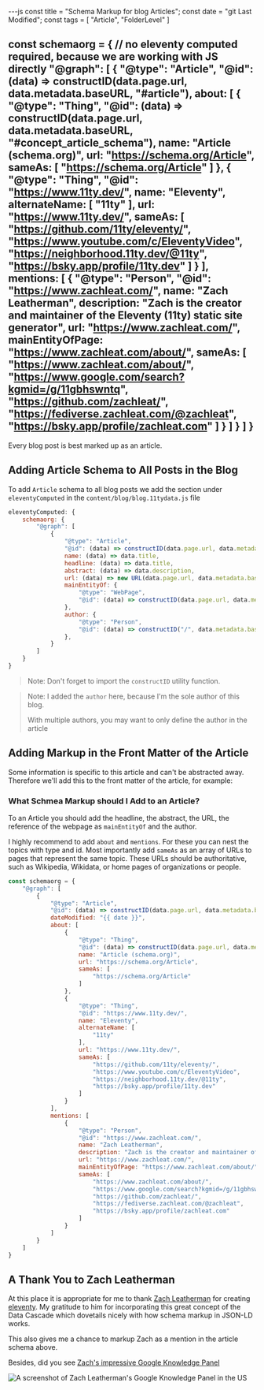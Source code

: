 ---js
const title = "Schema Markup for blog Articles";
const date = "git Last Modified";
const tags = [ "Article", "FolderLevel" ]

const schemaorg = { // no eleventy computed required, because we are working with JS directly
    "@graph": [
        {
            "@type": "Article",
            "@id": (data) => constructID(data.page.url, data.metadata.baseURL, "#article"),
            about: [
                {
                    "@type": "Thing",
                    "@id": (data) => constructID(data.page.url, data.metadata.baseURL, "#concept_article_schema"),
                    name: "Article (schema.org)",
                    url: "https://schema.org/Article",
                    sameAs: [
                        "https://schema.org/Article"
                    ]
                },
                {
                    "@type": "Thing",
                    "@id": "https://www.11ty.dev/",
                    name: "Eleventy",
                    alternateName: [
                        "11ty"
                    ],
                    url: "https://www.11ty.dev/",
                    sameAs: [
                        "https://github.com/11ty/eleventy/",
                        "https://www.youtube.com/c/EleventyVideo",
                        "https://neighborhood.11ty.dev/@11ty",
                        "https://bsky.app/profile/11ty.dev"
                    ]
                }
            ],
            mentions: [
                {
                    "@type": "Person",
                    "@id": "https://www.zachleat.com/",
                    name: "Zach Leatherman",
                    description: "Zach is the creator and maintainer of the Eleventy (11ty) static site generator",
                    url: "https://www.zachleat.com/",
                    mainEntityOfPage: "https://www.zachleat.com/about/",
                    sameAs: [
                        "https://www.zachleat.com/about/",
                        "https://www.google.com/search?kgmid=/g/11gbhswntq",
                        "https://github.com/zachleat/",
                        "https://fediverse.zachleat.com/@zachleat",
                        "https://bsky.app/profile/zachleat.com"
                    ]
                }
            ]
        }
    ]
}
---

Every blog post is best marked up as an article.

## Adding Article Schema to All Posts in the Blog

To add `Article` schema to all blog posts we add the section under `eleventyComputed` in the `content/blog/blog.11tydata.js` file

```js
eleventyComputed: {
    schemaorg: {
        "@graph": [
            {
                "@type": "Article",
                "@id": (data) => constructID(data.page.url, data.metadata.baseURL, "#article"),
                name: (data) => data.title,
                headline: (data) => data.title,
                abstract: (data) => data.description,
                url: (data) => new URL(data.page.url, data.metadata.baseURL),
                mainEntityOf: {
                    "@type": "WebPage",
                    "@id": (data) => constructID(data.page.url, data.metadata.baseURL, "#webpage"),
                },
                author: {
                    "@type": "Person",
                    "@id": (data) => constructID("/", data.metadata.baseURL, "#person_kaj_kandler")
                },
            }
        ]
    }
}
```

> Note: Don't forget to import the `constructID` utility function.

> Note: I added the `author` here, because I'm the sole author of this blog.
> 
> With multiple authors, you may want to only define the author in the article

## Adding Markup in the Front Matter of the Article

Some information is specific to this article and can't be abstracted away. Therefore we'll add this to the front matter of the article, for example:


### What Schmea Markup should I Add to an Article?

To an Article you should add the headline, the abstract, the URL, the reference of the webpage as `mainEntityOf` and the author.

I highly recommend to add `about` and `mentions`. For these you can nest the topics with type and id. Most importantly add `sameAs` as an array of URLs to pages that represent the same topic. These URLs should be authoritative, such as Wikipedia, Wikidata, or home pages of organizations or people.

```js
const schemaorg = {
    "@graph": [
        {
            "@type": "Article",
            "@id": (data) => constructID(data.page.url, data.metadata.baseURL, "#article"),
            dateModified: "{{ date }}",
            about: [
                {
                    "@type": "Thing",
                    "@id": (data) => constructID(data.page.url, data.metadata.baseURL, "#concept_article_schema"),
                    name: "Article (schema.org)",
                    url: "https://schema.org/Article",
                    sameAs: [
                        "https://schema.org/Article"
                    ]
                },
                {
                    "@type": "Thing",
                    "@id": "https://www.11ty.dev/",
                    name: "Eleventy",
                    alternateName: [
                        "11ty"
                    ],
                    url: "https://www.11ty.dev/",
                    sameAs: [
                        "https://github.com/11ty/eleventy/",
                        "https://www.youtube.com/c/EleventyVideo",
                        "https://neighborhood.11ty.dev/@11ty",
                        "https://bsky.app/profile/11ty.dev"
                    ]
                }
            ],
            mentions: [
                {
                    "@type": "Person",
                    "@id": "https://www.zachleat.com/",
                    name: "Zach Leatherman",
                    description: "Zach is the creator and maintainer of the Eleventy (11ty) static site generator",
                    url: "https://www.zachleat.com/",
                    mainEntityOfPage: "https://www.zachleat.com/about/",
                    sameAs: [
                        "https://www.zachleat.com/about/",
                        "https://www.google.com/search?kgmid=/g/11gbhswntq",
                        "https://github.com/zachleat/",
                        "https://fediverse.zachleat.com/@zachleat",
                        "https://bsky.app/profile/zachleat.com"
                    ]
                }
            ]
        }
    ]
}
```


## A Thank You to Zach Leatherman

At this place it is appropriate for me to thank [Zach Leatherman](https://www.zachleat.com/) for creating [eleventy](https://github.com/11ty/eleventy/). My gratitude to him for incorporating this great concept of the Data Cascade which dovetails nicely with how schema markup in JSON-LD works.

This also gives me a chance to markup Zach as a mention in the article schema above.

Besides, did you see [Zach's impressive Google Knowledge Panel](https://www.google.com/search?kgmid=/g/11gbhswntq&hl=en&gl=US)

![A screenshot of Zach Leatherman's Google Knowledge Panel in the US](./20250605Zach_Leatherman_g_11gbhswntq(Hi%20Res%20Screenshot).png)

